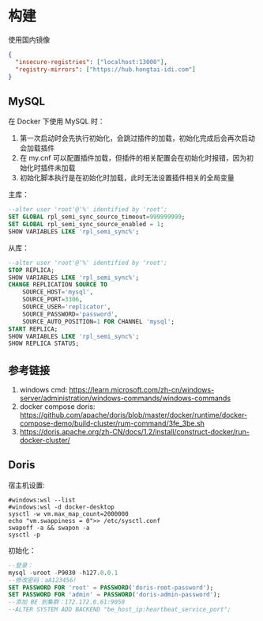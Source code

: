 # 构建

使用国内镜像

```json
{
  "insecure-registries": ["localhost:13000"],
  "registry-mirrors": ["https://hub.hongtai-idi.com"]
}
```

## MySQL

在 Docker 下使用 MySQL 时：

1. 第一次启动时会先执行初始化，会跳过插件的加载，初始化完成后会再次启动会加载插件
1. 在 my.cnf 可以配置插件加载，但插件的相关配置会在初始化时报错，因为初始化时插件未加载
1. 初始化脚本执行是在初始化时加载，此时无法设置插件相关的全局变量

主库：

```sql
--alter user 'root'@'%' identified by 'root';
SET GLOBAL rpl_semi_sync_source_timeout=999999999;
SET GLOBAL rpl_semi_sync_source_enabled = 1;
SHOW VARIABLES LIKE 'rpl_semi_sync%';
```

从库：

```sql
--alter user 'root'@'%' identified by 'root';
STOP REPLICA;
SHOW VARIABLES LIKE 'rpl_semi_sync%';
CHANGE REPLICATION SOURCE TO
    SOURCE_HOST='mysql',
    SOURCE_PORT=3306,
    SOURCE_USER='replicator',
    SOURCE_PASSWORD='password',
    SOURCE_AUTO_POSITION=1 FOR CHANNEL 'mysql';
START REPLICA;
SHOW VARIABLES LIKE 'rpl_semi_sync%';
SHOW REPLICA STATUS;
```

## 参考链接

1. windows cmd: <https://learn.microsoft.com/zh-cn/windows-server/administration/windows-commands/windows-commands>
1. docker compose doris: <https://github.com/apache/doris/blob/master/docker/runtime/docker-compose-demo/build-cluster/rum-command/3fe_3be.sh>
1. <https://doris.apache.org/zh-CN/docs/1.2/install/construct-docker/run-docker-cluster/>

## Doris

宿主机设置:

```shell
#windows:wsl --list
#windows:wsl -d docker-desktop
sysctl -w vm.max_map_count=2000000
echo "vm.swappiness = 0">> /etc/sysctl.conf
swapoff -a && swapon -a
sysctl -p
```

初始化：

```sql
--登录：
mysql -uroot -P9030 -h127.0.0.1
--修改密码：aA123456!
SET PASSWORD FOR 'root' = PASSWORD('doris-root-password');
SET PASSWORD FOR 'admin' = PASSWORD('doris-admin-password');
--添加 BE 到集群：172.172.0.61:9050
--ALTER SYSTEM ADD BACKEND "be_host_ip:heartbeat_service_port";
```
